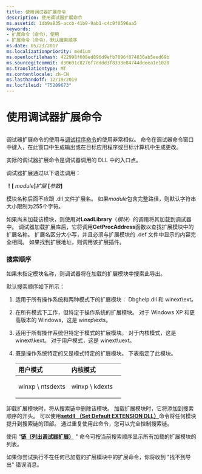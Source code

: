 ```yaml
---
title: 使用调试器扩展命令
description: 使用调试器扩展命令
ms.assetid: 1db9a835-accb-41b9-9ab1-c4c9f0596aa5
keywords:
- 扩展命令（命令），使用
- 扩展命令（命令），默认搜索顺序
ms.date: 05/23/2017
ms.localizationpriority: medium
ms.openlocfilehash: 422998f608ed896d9efb7096f874836ab5eed69b
ms.sourcegitcommit: d30691c8276f7dddd3f8333e84744ddeea1e1020
ms.translationtype: MT
ms.contentlocale: zh-CN
ms.lasthandoff: 12/19/2019
ms.locfileid: "75209673"
---
```

# <a name="using-debugger-extension-commands"></a>使用调试器扩展命令


## <span id="ddk_using_debugger_extension_commands_dbg"></span><span id="DDK_USING_DEBUGGER_EXTENSION_COMMANDS_DBG"></span>


调试器扩展命令的使用与[调试程序命令](using-debugger-commands.md)的使用非常相似。 命令在调试器命令窗口中键入，在此窗口中生成输出或在目标应用程序或目标计算机中生成更改。

实际的调试器扩展命令是调试器调用的 DLL 中的入口点。

调试器扩展通过以下语法调用：

**！\[** <em>module</em>**\]**<em>扩展</em> **\[**<em>参数</em>**\]**

模块名称后面不应跟 .dll 文件扩展名。 如果*module*包含完整路径，则默认字符串大小限制为255个字符。

如果尚未加载该模块，则使用对**LoadLibrary**（*模块*）的调用将其加载到调试器中。 调试器加载扩展库后，它将调用**GetProcAddress**函数以查找扩展模块中的扩展名称。 扩展名区分大小写，并且必须与扩展模块的 .def 文件中显示的内容完全相同。 如果找到扩展地址，则调用该扩展插件。

### <a name="span-idsearch_orderspanspan-idsearch_orderspansearch-order"></a><span id="search_order"></span><span id="SEARCH_ORDER"></span>搜索顺序

如果未指定模块名称，则调试器将在加载的扩展模块中搜索此导出。

默认搜索顺序如下所示：

1.  适用于所有操作系统和两种模式下的扩展模块： Dbghelp.dll 和 winext\\ext。

2.  在所有模式下工作，但特定于操作系统的扩展模块。 对于 Windows XP 和更高版本的 Windows，这是 winxp\\exts。 

3.  适用于所有操作系统但特定于模式的扩展模块。 对于内核模式，这是 winext\\kext。 对于用户模式，这是 winext\\uext。

4.  既是操作系统特定的又是模式特定的扩展模块。 下表指定了此模块。

    <table>
    <colgroup>
    <col width="50%" />
    <col width="50%" />
    </colgroup>
    <thead>
    <tr class="header">
    <th align="left">用户模式</th>
    <th align="left">内核模式</th>
    </tr>
    </thead>
    <tbody>
    <tr class="even">
    <td align="left"><p>winxp \ ntsdexts</p></td>
    <td align="left"><p>winxp \ kdexts</p></td>
    </tr>
    </tbody>
    </table>

     

卸载扩展模块时，将从搜索链中删除该模块。 加载扩展模块时，它将添加到搜索顺序的开头。 可以使用[**setdll （Set Default EXTENSION DLL）**](-setdll--set-default-extension-dll-.md)命令将任何模块提升到搜索链的顶部。 通过重复使用此命令，您可以完全控制搜索链。

使用 "[**链（列出调试器扩展）**](-chain--list-debugger-extensions-.md) " 命令可按当前搜索顺序显示所有加载的扩展模块的列表。

如果你尝试执行不在任何已加载的扩展模块中的扩展命令，你将收到 "找不到导出" 错误消息。

 

 





